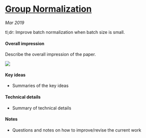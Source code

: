 # [Group Normalization](https://arxiv.org/pdf/1803.08494.pdf)

_Mar 2019_

tl;dr: Improve batch normalization when batch size is small.

#### Overall impression
Describe the overall impression of the paper. 

![](https://miro.medium.com/max/1067/1*ETvcPhYH1lCfXndMiKW-jQ.png)

#### Key ideas
- Summaries of the key ideas

#### Technical details
- Summary of technical details

#### Notes
- Questions and notes on how to improve/revise the current work  

